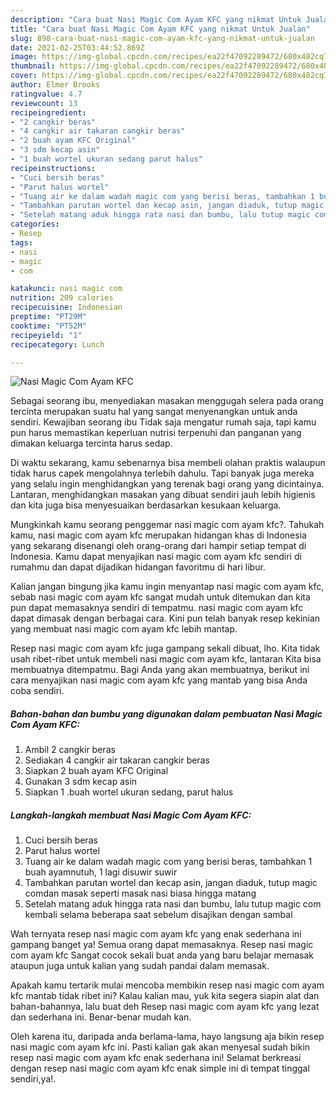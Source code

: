 ```yaml
---
description: "Cara buat Nasi Magic Com Ayam KFC yang nikmat Untuk Jualan"
title: "Cara buat Nasi Magic Com Ayam KFC yang nikmat Untuk Jualan"
slug: 898-cara-buat-nasi-magic-com-ayam-kfc-yang-nikmat-untuk-jualan
date: 2021-02-25T03:44:52.869Z
image: https://img-global.cpcdn.com/recipes/ea22f47092289472/680x482cq70/nasi-magic-com-ayam-kfc-foto-resep-utama.jpg
thumbnail: https://img-global.cpcdn.com/recipes/ea22f47092289472/680x482cq70/nasi-magic-com-ayam-kfc-foto-resep-utama.jpg
cover: https://img-global.cpcdn.com/recipes/ea22f47092289472/680x482cq70/nasi-magic-com-ayam-kfc-foto-resep-utama.jpg
author: Elmer Brooks
ratingvalue: 4.7
reviewcount: 13
recipeingredient:
- "2 cangkir beras"
- "4 cangkir air takaran cangkir beras"
- "2 buah ayam KFC Original"
- "3 sdm kecap asin"
- "1 buah wortel ukuran sedang parut halus"
recipeinstructions:
- "Cuci bersih beras"
- "Parut halus wortel"
- "Tuang air ke dalam wadah magic com yang berisi beras, tambahkan 1 buah ayamnutuh, 1 lagi disuwir suwir"
- "Tambahkan parutan wortel dan kecap asin, jangan diaduk, tutup magic comdan masak seperti masak nasi biasa hingga matang"
- "Setelah matang aduk hingga rata nasi dan bumbu, lalu tutup magic com kembali selama beberapa saat sebelum disajikan dengan sambal"
categories:
- Resep
tags:
- nasi
- magic
- com

katakunci: nasi magic com 
nutrition: 209 calories
recipecuisine: Indonesian
preptime: "PT29M"
cooktime: "PT52M"
recipeyield: "1"
recipecategory: Lunch

---
```



![Nasi Magic Com Ayam KFC](https://img-global.cpcdn.com/recipes/ea22f47092289472/680x482cq70/nasi-magic-com-ayam-kfc-foto-resep-utama.jpg)

Sebagai seorang ibu, menyediakan masakan menggugah selera pada orang tercinta merupakan suatu hal yang sangat menyenangkan untuk anda sendiri. Kewajiban seorang ibu Tidak saja mengatur rumah saja, tapi kamu pun harus memastikan keperluan nutrisi terpenuhi dan panganan yang dimakan keluarga tercinta harus sedap.

Di waktu  sekarang, kamu sebenarnya bisa membeli olahan praktis walaupun tidak harus capek mengolahnya terlebih dahulu. Tapi banyak juga mereka yang selalu ingin menghidangkan yang terenak bagi orang yang dicintainya. Lantaran, menghidangkan masakan yang dibuat sendiri jauh lebih higienis dan kita juga bisa menyesuaikan berdasarkan kesukaan keluarga. 



Mungkinkah kamu seorang penggemar nasi magic com ayam kfc?. Tahukah kamu, nasi magic com ayam kfc merupakan hidangan khas di Indonesia yang sekarang disenangi oleh orang-orang dari hampir setiap tempat di Indonesia. Kamu dapat menyajikan nasi magic com ayam kfc sendiri di rumahmu dan dapat dijadikan hidangan favoritmu di hari libur.

Kalian jangan bingung jika kamu ingin menyantap nasi magic com ayam kfc, sebab nasi magic com ayam kfc sangat mudah untuk ditemukan dan kita pun dapat memasaknya sendiri di tempatmu. nasi magic com ayam kfc dapat dimasak dengan berbagai cara. Kini pun telah banyak resep kekinian yang membuat nasi magic com ayam kfc lebih mantap.

Resep nasi magic com ayam kfc juga gampang sekali dibuat, lho. Kita tidak usah ribet-ribet untuk membeli nasi magic com ayam kfc, lantaran Kita bisa membuatnya ditempatmu. Bagi Anda yang akan membuatnya, berikut ini cara menyajikan nasi magic com ayam kfc yang mantab yang bisa Anda coba sendiri.

<!--inarticleads1-->

##### Bahan-bahan dan bumbu yang digunakan dalam pembuatan Nasi Magic Com Ayam KFC:

1. Ambil 2 cangkir beras
1. Sediakan 4 cangkir air takaran cangkir beras
1. Siapkan 2 buah ayam KFC Original
1. Gunakan 3 sdm kecap asin
1. Siapkan 1 .buah wortel ukuran sedang, parut halus




<!--inarticleads2-->

##### Langkah-langkah membuat Nasi Magic Com Ayam KFC:

1. Cuci bersih beras
1. Parut halus wortel
1. Tuang air ke dalam wadah magic com yang berisi beras, tambahkan 1 buah ayamnutuh, 1 lagi disuwir suwir
1. Tambahkan parutan wortel dan kecap asin, jangan diaduk, tutup magic comdan masak seperti masak nasi biasa hingga matang
1. Setelah matang aduk hingga rata nasi dan bumbu, lalu tutup magic com kembali selama beberapa saat sebelum disajikan dengan sambal




Wah ternyata resep nasi magic com ayam kfc yang enak sederhana ini gampang banget ya! Semua orang dapat memasaknya. Resep nasi magic com ayam kfc Sangat cocok sekali buat anda yang baru belajar memasak ataupun juga untuk kalian yang sudah pandai dalam memasak.

Apakah kamu tertarik mulai mencoba membikin resep nasi magic com ayam kfc mantab tidak ribet ini? Kalau kalian mau, yuk kita segera siapin alat dan bahan-bahannya, lalu buat deh Resep nasi magic com ayam kfc yang lezat dan sederhana ini. Benar-benar mudah kan. 

Oleh karena itu, daripada anda berlama-lama, hayo langsung aja bikin resep nasi magic com ayam kfc ini. Pasti kalian gak akan menyesal sudah bikin resep nasi magic com ayam kfc enak sederhana ini! Selamat berkreasi dengan resep nasi magic com ayam kfc enak simple ini di tempat tinggal sendiri,ya!.

